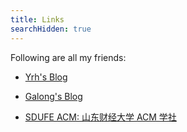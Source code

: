 ```yaml
---
title: Links
searchHidden: true
---
```


Following are all my friends:

- [Yrh's Blog](https://myyrh.com/)

- [Galong's Blog](http://galong.org)

- [SDUFE ACM: 山东财经大学 ACM 学社](https://sdufeacm.club)


